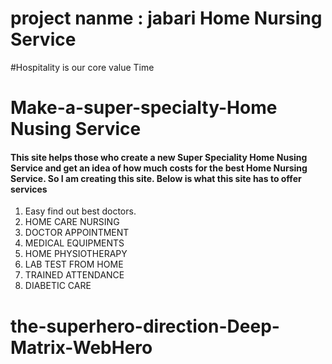# project nanme : jabari Home Nursing Service

#Hospitality is our core value Time
# Make-a-super-specialty-Home Nusing Service
#### This site helps those who create a new Super Speciality Home Nusing Service and get an idea of how much costs for the best Home Nursing Service. So I am creating this site. Below is what this site has to offer services


1. Easy find out best doctors.
2. HOME CARE NURSING
3. DOCTOR APPOINTMENT
4. MEDICAL EQUIPMENTS
5. HOME PHYSIOTHERAPY
6. LAB TEST FROM HOME
7. TRAINED ATTENDANCE
8. DIABETIC CARE



# the-superhero-direction-Deep-Matrix-WebHero


